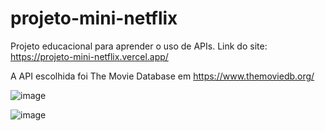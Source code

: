 # projeto-mini-netflix

Projeto educacional para aprender o uso de APIs. 
Link do site: https://projeto-mini-netflix.vercel.app/

A API escolhida foi The Movie Database em https://www.themoviedb.org/

![image](https://github.com/marianachoratto/projeto-mini-netflix/assets/146736051/226156bc-26f7-492f-9d45-7ee4d2252b1e)

![image](https://github.com/marianachoratto/projeto-mini-netflix/assets/146736051/a6c86d3b-e4fa-4a2f-9f7c-59e26752f6a6)



